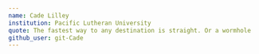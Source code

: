 ```yaml
---
name: Cade Lilley
institution: Pacific Lutheran University
quote: The fastest way to any destination is straight. Or a wormhole
github_user: git-Cade
---
```

